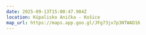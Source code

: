 ```yaml
---
date: 2025-09-13T15:00:47.904Z
location: Kúpalisko Anička - Košice
map_url: https://maps.app.goo.gl/JFg73jx7p3NTWAD16
---
```

